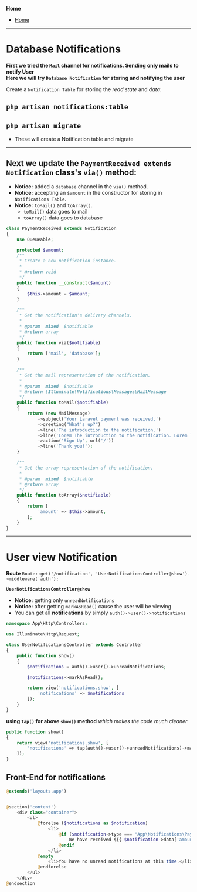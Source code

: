 **Home**
- [Home](../index.md)
---

# Database Notifications

**First we tried the `Mail` channel for notifications. Sending only mails to notify User**  
**Here we will try `Database Notification` for storing and notifying the user**

Create a `Notification Table` for storing the *read state* and *data*:
## `php artisan notifications:table`  
## `php artisan migrate`  
- These will create a Notification table and migrate

---


## Next we update the `PaymentReceived extends Notification` class's `via()` method:
- **Notice:** added a `database` channel in the `via()` method.
- **Notice:** accepting an `$amount` in the constructor for storing in `Notifications Table`.
- **Notice:** `toMail()` and `toArray()`.
  - `toMail()` data goes to mail
  - `toArray()` data goes to database 

```php
class PaymentReceived extends Notification
{
    use Queueable;

    protected $amount;
    /**
     * Create a new notification instance.
     *
     * @return void
     */
    public function __construct($amount)
    {
        $this->amount = $amount;
    }

    /**
     * Get the notification's delivery channels.
     *
     * @param  mixed  $notifiable
     * @return array
     */
    public function via($notifiable)
    {
        return ['mail', 'database'];
    }

    /**
     * Get the mail representation of the notification.
     *
     * @param  mixed  $notifiable
     * @return \Illuminate\Notifications\Messages\MailMessage
     */
    public function toMail($notifiable)
    {
        return (new MailMessage)
            ->subject('Your Laravel payment was received.')
            ->greeting("What's up?")
            ->line('The introduction to the notification.')
            ->line('Lorem The introduction to the notification. Lorem The introduction to the notification.')
            ->action('Sign Up', url('/'))
            ->line('Thank you!');
    }

    /**
     * Get the array representation of the notification.
     *
     * @param  mixed  $notifiable
     * @return array
     */
    public function toArray($notifiable)
    {
        return [
            'amount' => $this->amount,
        ];
    }
}
```
---
# User view Notification
**Route**
`Route::get('/notification', 'UserNotificationsController@show')->middleware('auth');`  

**`UserNotificationsController@show`**  
- **Notice:** getting only `unreadNotifications`  
- **Notice:** after getting `markAsRead()` cause the user will be viewing
- You can get all **notifications** by simply `auth()->user()->notifications` 


```php
namespace App\Http\Controllers;

use Illuminate\Http\Request;

class UserNotificationsController extends Controller
{
    public function show()
    {
        $notifications = auth()->user()->unreadNotifications;

        $notifications->markAsRead();

        return view('notifications.show', [
            'notifications' => $notifications
        ]);
    }
}
```
**using `tap()` for above `show()` method** *which makes the code much cleaner*
```php
public function show()
{
    return view('notifications.show', [
        'notifications' => tap(auth()->user()->unreadNotifications)->markAsRead();
    ]);
}
```

## Front-End for notifications

```php
@extends('layouts.app')


@section('content')
    <div class="container">
        <ul>
            @forelse ($notifications as $notification)
                <li>
                    @if ($notification->type === "App\Notifications\PaymentReceived")
                        We have received ${{ $notification->data['amount'] / 100 }} from you.</br>
                    @endif
                </li>
            @empty
                <li>You have no unread notifications at this time.</li>
            @endforelse
        </ul>
    </div>
@endsection
```
